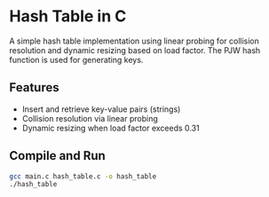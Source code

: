 # Hash Table in C

A simple hash table implementation using linear probing for collision resolution and dynamic resizing based on load factor. The PJW hash function is used for generating keys.

## Features

- Insert and retrieve key-value pairs (strings)
- Collision resolution via linear probing
- Dynamic resizing when load factor exceeds 0.31

## Compile and Run

```bash
gcc main.c hash_table.c -o hash_table
./hash_table
